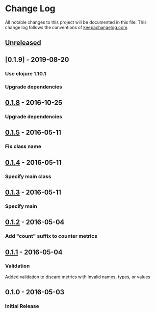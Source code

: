 # Change Log
All notable changes to this project will be documented in this file. This change log follows the conventions of [keepachangelog.com](http://keepachangelog.com/).

## [Unreleased]

## [0.1.9] - 2019-08-20
### Use clojure 1.10.1
### Upgrade dependencies

## [0.1.8] - 2016-10-25
### Upgrade dependencies

## [0.1.5] - 2016-05-11
### Fix class name

## [0.1.4] - 2016-05-11
### Specify main class

## [0.1.3] - 2016-05-11
### Specify main

## [0.1.2] - 2016-05-04
### Add "count" suffix to counter metrics

## [0.1.1] - 2016-05-04
### Validation

Added validation to discard metrics with invalid names, types, or values

## 0.1.0 - 2016-05-03
### Initial Release

[Unreleased]: https://github.com/orgsync/metrics-statsd/compare/0.1.8...HEAD
[0.1.8]: https://github.com/orgsync/metrics-statsd/compare/0.1.5...0.1.8
[0.1.5]: https://github.com/orgsync/metrics-statsd/compare/0.1.4...0.1.5
[0.1.4]: https://github.com/orgsync/metrics-statsd/compare/0.1.3...0.1.4
[0.1.3]: https://github.com/orgsync/metrics-statsd/compare/0.1.2...0.1.4
[0.1.2]: https://github.com/orgsync/metrics-statsd/compare/0.1.1...0.1.2
[0.1.1]: https://github.com/orgsync/metrics-statsd/compare/0.1.0...0.1.1

